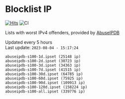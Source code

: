 # Blocklist IP

[![Hits](https://hits.seeyoufarm.com/api/count/incr/badge.svg?url=https%3A%2F%2Fgithub.com%2Fborestad%2Fblocklist-ip%2F&count_bg=%2379C83D&title_bg=%23555555&icon=&icon_color=%23E7E7E7&title=hits&edge_flat=false)](https://hits.seeyoufarm.com)  ![CI](https://img.shields.io/github/workflow/status/borestad/blocklist-ip/CI?style=flat-square)

Lists with worst IPv4 offenders, provided by [AbuseIPDB](https://www.abuseipdb.com/)

<!-- FOOTER-PLACEHOLDER -->
Updated every 5 hours<br>
Last update: `2023-08-04 - 15:17:24`
```
abuseipdb-s100-1d.ipset (25148 ip)
abuseipdb-s100-2d.ipset (30723 ip)
abuseipdb-s100-3d.ipset (34363 ip)
abuseipdb-s100-7d.ipset (41515 ip)
abuseipdb-s100-30d.ipset (64785 ip)
abuseipdb-s100-60d.ipset (75925 ip)
abuseipdb-s100-90d.ipset (109913 ip)
abuseipdb-s100-120d.ipset (158224 ip)
abuseipdb-s100-all.ipset (339776 ip)
```
